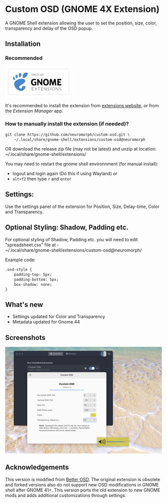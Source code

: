 
# Custom OSD (GNOME 4X Extension)  


A GNOME Shell extension allowing the user to set the position, size, color, transparency and delay of the OSD popup.


## Installation

### Recommended

[<img alt="" height="100" src="https://raw.githubusercontent.com/andyholmes/gnome-shell-extensions-badge/master/get-it-on-ego.svg?sanitize=true">](https://extensions.gnome.org/extension/6142/custom-osd/)

It's recommended to install the extension from
[extensions website](https://extensions.gnome.org/extension/6142/custom-osd/), or from
the _Extension Manager_ app.


### How to manually install the extension (if needed)?

```
git clone https://github.com/neuromorph/custom-osd.git \
	~/.local/share/gnome-shell/extensions/custom-osd@neuromorph
```
OR download the release zip file (may not be latest) and unzip at location: ~/.local/share/gnome-shell/extensions/

You may need to restart the gnome shell environnment (for manual install):

- logout and login again (Do this if using Wayland) _or_
- `alt+f2` then type `r` and `enter` 

## Settings: 
Use the settings panel of the extension for Position, Size, Delay-time, Color and Transparency.  

## Optional Styling: Shadow, Padding etc.
For optional styling of Shadow, Padding etc. you will need to edit "spreadsheet.css" file at -  
~/.local/share/gnome-shell/extensions/custom-osd@neuromorph/  
  

Example code:
```
.osd-style {
    padding-top: 5px;
    padding-bottom: 5px;
    box-shadow: none;
}
```


## What's new
- Settings updated for Color and Transparency
- Metadata updated for Gnome 44



## Screenshots

![Screenshot](media/Screenshot.png)



## Acknowledgements

This version is modified from [Better OSD](https://extensions.gnome.org/extension/1345/better-osd/). The original extension is obsolete and forked versions also do not support new OSD modifications in GNOME shell after GNOME 41+. This version ports the old extension to new GNOME mods and adds additional customizations through settings.
